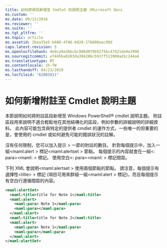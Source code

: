 ```yaml
---
title: 如何將資訊新增至 Cmdlet 的說明主題 |Microsoft Docs
ms.custom: ''
ms.date: 09/12/2016
ms.reviewer: ''
ms.suite: ''
ms.tgt_pltfrm: ''
ms.topic: article
ms.assetid: 2bea35e5-b680-4f86-b928-176890aac99d
caps.latest.revision: 5
ms.openlocfilehash: 4e9ca9a3bbcbc900d079b9275bc47d21de9e2996
ms.sourcegitcommit: e7445ba8203da304286c591ff513900ad1c244a4
ms.translationtype: MT
ms.contentlocale: zh-TW
ms.lasthandoff: 04/23/2019
ms.locfileid: "62083411"
---
```

# <a name="how-to-add-notes-to-a-cmdlet-help-topic"></a>如何新增附註至 Cmdlet 說明主題

本節說明如何將附註區段新增至 Windows PowerShell® cmdlet 說明主題。 附註區段用來說明不適合輕鬆地在其他結構化的區段，例如參數的詳細說明的詳細資料。 此內容可能包含與特定的提供者 cmdlet 的運作方式，一些唯一的但重要的是，會使用的 cmdlet 或如何避免可能的錯誤狀況的註解。

沒有任何限制，您可以加入提示 > 一節的附註的數目。 針對每個提示中，加入一組\<maml:alert > 標記\<maml:alertset > 節點。 每個提示的內容就會在一組\<: para><maml: > 標記。 使用空白\<: para><maml: > 標記間距。

下列 XML 會說明\<maml:alertset > 使用兩個節點的節點。 請注意，每個提示有選擇性\<title> > 標記 (項目可用來群組一組\<maml:alert > 標記)，而且每個提示有空白行遵循間距的內容。

```xml
<maml:alertSet>
  <maml:title>title for Note 1</maml:title>
  <maml:alert>
    <maml:para> Note 1</maml:para>
    <maml:para></maml:para>
  </maml:alert>
  <maml:title>title for Note 2</maml:title>
  <maml:alert>
    <maml:para> Note 1</maml:para>
    <maml:para></maml:para>
  </maml:alert>
</maml:alertSet>
```



